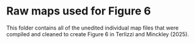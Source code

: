 # Raw maps used for Figure 6
This folder contains all of the unedited individual map files that were compiled and cleaned to create Figure 6 in Terlizzi and Minckley (2025).
